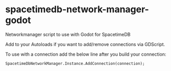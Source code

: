 # spacetimedb-network-manager-godot
Networkmanager script to use with Godot for SpacetimeDB

Add to your Autoloads if you want to add/remove connections via GDScript.

To use with a connection add the below line after you build your connection:
 ```
SpacetimeDbNetworkManager.Instance.AddConnection(connection);
```

